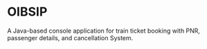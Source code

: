 # OIBSIP
A Java-based console application for train ticket booking with PNR, passenger details, and cancellation System.

